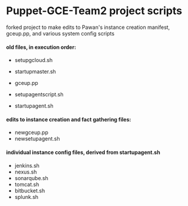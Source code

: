 # Puppet-GCE-Team2 project scripts


forked project to make edits to Pawan's instance creation manifest, gceup.pp, and various system config scripts

#### old files, in execution order:
* setupgcloud.sh	
* startupmaster.sh

* gceup.pp
* setupagentscript.sh	

* startupagent.sh	

#### edits to instance creation and fact gathering files:
* newgceup.pp	
* newsetupagent.sh

#### individual instance config files, derived from startupagent.sh
* jenkins.sh	
* nexus.sh	
* sonarqube.sh
* tomcat.sh	
* bitbucket.sh	
* splunk.sh	


